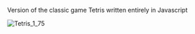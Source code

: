 Version of the classic game Tetris written entirely in Javascript

![Tetris_1_75](https://github.com/RunningMan01/Tetris-Javascript/assets/39748371/72317188-8a05-4649-9171-70bdb5e974dc)

